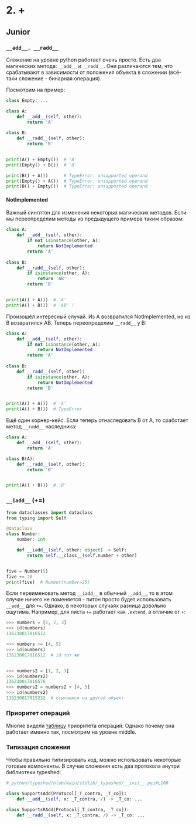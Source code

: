 # 2. +

## Junior

### `__add__, __radd__`
Сложение на уровне python работает очень просто. Есть два магических метода: `__add__` и `__radd__`. Они различаются тем, что срабатывают в зависимости от положения объекта в сложении (всё-таки сложение - бинарная операция).

Посмотрим на пример:

```python
class Empty: ...

class A:
    def __add__(self, other):
        return 'A'
    
class B:
    def __radd__(self, other):
        return 'B'


print(A() + Empty())  # 'A'
print(Empty() + B())  # 'B'

print(B() + A())      # TypeError: unsupported operand
print(Empty() + A())  # TypeError: unsupported operand 
print(B() + Empty())  # TypeError: unsupported operand
```

#### NotImplemented
Важный синглтон для изменения некоторых магических методов. Если мы переопределим методы из предыдущего примера таким образом:

```python
class A:
    def __add__(self, other):
        if not isinstance(other, A):
            return NotImplemented
        return 'A'
    
class B:
    def __radd__(self, other):
        if isinstance(other, A):
            return 'AB'
        return 'B'


print(A() + A())  # 'A'
print(A() + B())  # 'AB' ! 
```

Произошёл интересный случай. Из A возвратился NotImplemented, но из B возвратился AB. Теперь переопределим `__radd__` у B:

```python
class A:
    def __add__(self, other):
        if not isinstance(other, A):
            return NotImplemented
        return 'A'
    
class B:
    def __radd__(self, other):
        if isinstance(other, A):
            return NotImplemented
        return 'B'


print(A() + A())  # 'A'
print(A() + B())  # TypeError
```

Ещё один корнер-кейс. Если теперь отнаследовать B от A, то сработает метод `__radd__` наследника:

```python
class A:
    def __add__(self, other):
        return 'A'

class B(A):
    def __radd__(self, other):
        return 'B'


print(A() + B())  # 'B'
```

### `__iadd__` (+=)


```python
from dataclasses import dataclass
from typing import Self

@dataclass
class Number:
    number: int

    def __iadd__(self, other: object) -> Self:
        return self.__class__(self.number + other)


five = Number(5)
five += 20
print(five)  # Number(number=25)
```

Если переименовать метод `__iadd__` в обычный `__add__`, то в этом случае ничего не поменяется - питон просто будет использовать `__add__` для `+=`. Однако, в некоторых случаях разница довольно ощутима. Например, для листа `+=` работает как `.extend`, в отличие от `+`:

```python
>>> numbers = [1, 2, 3]
>>> id(numbers)
136230017816512

>>> numbers += [4, 5]
>>> id(numbers)
136230017816512  # id тот же


>>> numbers2 = [1, 2, 3]
>>> id(numbers2)
136230017816576
>>> numbers2 = numbers2 + [4, 5]
>>> id(numbers2)
136230017815232  # ссылаемся на другой объект
```

### Приоритет операций

Многие видели [таблицу](https://docs.python.org/3/reference/expressions.html#operator-precedence) приоритета операций. Однако почему она работает именно так, посмотрим на уровне middle.

### Типизация сложения

Чтобы правильно типизировать код, можно использовать некоторые готовые компоненты. В случае сложения есть два протокола внутри библиотеки typeshed:

```python
# python/typeshed/blob/main/stdlib/_typeshed/__init__.pyi#L108

class SupportsAdd(Protocol[_T_contra, _T_co]):
    def __add__(self, x: _T_contra, /) -> _T_co: ...

class SupportsRAdd(Protocol[_T_contra, _T_co]):
    def __radd__(self, x: _T_contra, /) -> _T_co: ...
```
